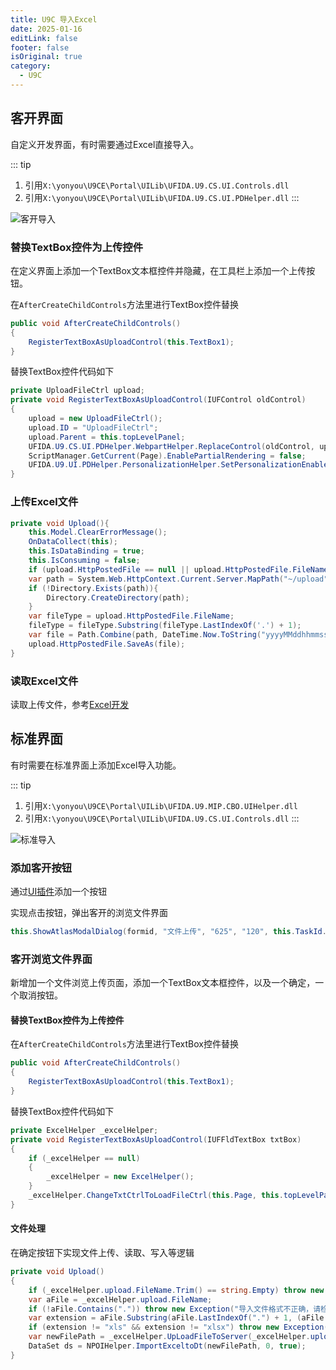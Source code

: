 ```yaml
---
title: U9C 导入Excel
date: 2025-01-16
editLink: false
footer: false
isOriginal: true
category:
  - U9C
---
```


## 客开界面

自定义开发界面，有时需要通过Excel直接导入。

::: tip
1. 引用`X:\yonyou\U9CE\Portal\UILib\UFIDA.U9.CS.UI.Controls.dll`
2. 引用`X:\yonyou\U9CE\Portal\UILib\UFIDA.U9.CS.UI.PDHelper.dll`
:::

![客开导入](https://nas.ilyl.life:8092/yonyou/u9c/ui/u9c_upload_excel.gif)

### 替换TextBox控件为上传控件

在定义界面上添加一个TextBox文本框控件并隐藏，在工具栏上添加一个上传按钮。

在`AfterCreateChildControls`方法里进行TextBox控件替换

```cs
public void AfterCreateChildControls()
{
    RegisterTextBoxAsUploadControl(this.TextBox1);
}
```

替换TextBox控件代码如下

```cs
private UploadFileCtrl upload;
private void RegisterTextBoxAsUploadControl(IUFControl oldControl)
{
    upload = new UploadFileCtrl();
    upload.ID = "UploadFileCtrl";
    upload.Parent = this.topLevelPanel;
    UFIDA.U9.CS.UI.PDHelper.WebpartHelper.ReplaceControl(oldControl, upload, this.Card2);
    ScriptManager.GetCurrent(Page).EnablePartialRendering = false;
    UFIDA.U9.UI.PDHelper.PersonalizationHelper.SetPersonalizationEnable(this, true);
}
```

### 上传Excel文件

```cs
private void Upload(){
    this.Model.ClearErrorMessage();
    OnDataCollect(this);
    this.IsDataBinding = true;
    this.IsConsuming = false;
    if (upload.HttpPostedFile == null || upload.HttpPostedFile.FileName.Length == 0)   return;
    var path = System.Web.HttpContext.Current.Server.MapPath("~/upload");
    if (!Directory.Exists(path)){
        Directory.CreateDirectory(path);
    }
    var fileType = upload.HttpPostedFile.FileName;
    fileType = fileType.Substring(fileType.LastIndexOf('.') + 1);
    var file = Path.Combine(path, DateTime.Now.ToString("yyyyMMddhhmmssms") + "File." + fileType.ToLower());
    upload.HttpPostedFile.SaveAs(file);
}
```

### 读取Excel文件

读取上传文件，参考[Excel开发](../../../excel/README.md)

## 标准界面

有时需要在标准界面上添加Excel导入功能。

::: tip
1. 引用`X:\yonyou\U9CE\Portal\UILib\UFIDA.U9.MIP.CBO.UIHelper.dll`
2. 引用`X:\yonyou\U9CE\Portal\UILib\UFIDA.U9.CS.UI.Controls.dll`
:::

![标准导入](https://nas.ilyl.life:8092/yonyou/u9c/ui/u9c_browser_excel_upload.gif)

### 添加客开按钮

通过[UI插件](../plugin/ui/ui_plugin.md)添加一个按钮

实现点击按钮，弹出客开的浏览文件界面

```CS
this.ShowAtlasModalDialog(formid, "文件上传", "625", "120", this.TaskId.ToString(), nvc, true, false, false);
```

### 客开浏览文件界面

新增加一个文件浏览上传页面，添加一个TextBox文本框控件，以及一个确定，一个取消按钮。

#### 替换TextBox控件为上传控件

在`AfterCreateChildControls`方法里进行TextBox控件替换

```cs
public void AfterCreateChildControls()
{
    RegisterTextBoxAsUploadControl(this.TextBox1);
}
```

替换TextBox控件代码如下

```cs
private ExcelHelper _excelHelper;
private void RegisterTextBoxAsUploadControl(IUFFldTextBox txtBox)
{
    if (_excelHelper == null)
    {
        _excelHelper = new ExcelHelper();
    }
    _excelHelper.ChangeTxtCtrlToLoadFileCtrl(this.Page, this.topLevelPanel, txtBox, this.Card0);
}
```

#### 文件处理

在确定按钮下实现文件上传、读取、写入等逻辑

```cs
private void Upload()
{
    if (_excelHelper.upload.FileName.Trim() == string.Empty) throw new Exception("请先选择导入文件，请检查");
    var aFile = _excelHelper.upload.FileName;
    if (!aFile.Contains(".")) throw new Exception("导入文件格式不正确，请检查");
    var extension = aFile.Substring(aFile.LastIndexOf(".") + 1, (aFile.Length - aFile.LastIndexOf(".") - 1)).ToLower();
    if (extension != "xls" && extension != "xlsx") throw new Exception("导入文件格式不正确,只支持.xls和.xlsx格式的文件,请检查");
    var newFilePath = _excelHelper.UpLoadFileToServer(_excelHelper.upload);
    DataSet ds = NPOIHelper.ImportExceltoDt(newFilePath, 0, true);
}
```